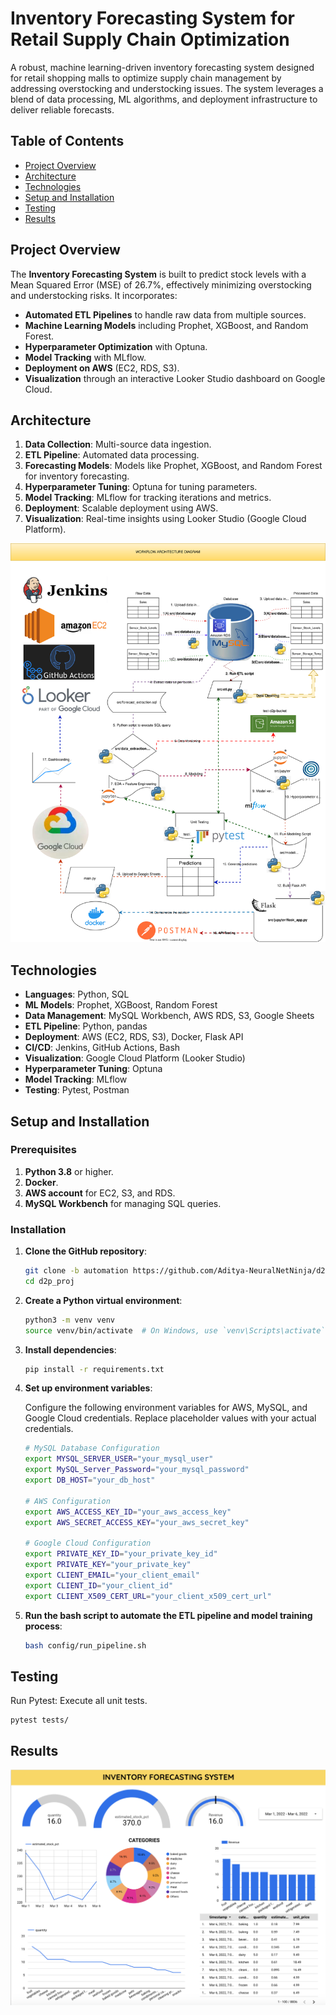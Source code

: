 # Inventory Forecasting System for Retail Supply Chain Optimization

A robust, machine learning-driven inventory forecasting system designed for retail shopping malls to optimize supply chain management by addressing overstocking and understocking issues. The system leverages a blend of data processing, ML algorithms, and deployment infrastructure to deliver reliable forecasts.

## Table of Contents

- [Project Overview](#project-overview)
- [Architecture](#architecture)
- [Technologies](#technologies)
- [Setup and Installation](#setup-and-installation)
- [Testing](#testing)
- [Results](#results)

## Project Overview

The **Inventory Forecasting System** is built to predict stock levels with a Mean Squared Error (MSE) of 26.7%, effectively minimizing overstocking and understocking risks. It incorporates:

- **Automated ETL Pipelines** to handle raw data from multiple sources.
- **Machine Learning Models** including Prophet, XGBoost, and Random Forest.
- **Hyperparameter Optimization** with Optuna.
- **Model Tracking** with MLflow.
- **Deployment on AWS** (EC2, RDS, S3).
- **Visualization** through an interactive Looker Studio dashboard on Google Cloud.

## Architecture

1. **Data Collection**: Multi-source data ingestion.
2. **ETL Pipeline**: Automated data processing.
3. **Forecasting Models**: Models like Prophet, XGBoost, and Random Forest for inventory forecasting.
4. **Hyperparameter Tuning**: Optuna for tuning parameters.
5. **Model Tracking**: MLflow for tracking iterations and metrics.
6. **Deployment**: Scalable deployment using AWS.
7. **Visualization**: Real-time insights using Looker Studio (Google Cloud Platform).

![Workflow](https://github.com/Aditya-NeuralNetNinja/d2p_proj/blob/automation/architecture.svg)

## Technologies

- **Languages**: Python, SQL
- **ML Models**: Prophet, XGBoost, Random Forest
- **Data Management**: MySQL Workbench, AWS RDS, S3, Google Sheets
- **ETL Pipeline**: Python, pandas
- **Deployment**: AWS (EC2, RDS, S3), Docker, Flask API
- **CI/CD**: Jenkins, GitHub Actions, Bash
- **Visualization**: Google Cloud Platform (Looker Studio)
- **Hyperparameter Tuning**: Optuna
- **Model Tracking**: MLflow
- **Testing**: Pytest, Postman

## Setup and Installation

### Prerequisites

1. **Python 3.8** or higher.
2. **Docker**.
3. **AWS account** for EC2, S3, and RDS.
4. **MySQL Workbench** for managing SQL queries.

### Installation

1. **Clone the GitHub repository**:
    ```bash
    git clone -b automation https://github.com/Aditya-NeuralNetNinja/d2p_proj.git
    cd d2p_proj
    ```

2. **Create a Python virtual environment**:
    ```bash
    python3 -m venv venv
    source venv/bin/activate  # On Windows, use `venv\Scripts\activate`
    ```

3. **Install dependencies**:
    ```bash
    pip install -r requirements.txt
    ```

4. **Set up environment variables**:

   Configure the following environment variables for AWS, MySQL, and Google Cloud credentials. Replace placeholder values with your actual credentials.

   ```bash
   # MySQL Database Configuration
   export MYSQL_SERVER_USER="your_mysql_user"
   export MySQL_Server_Password="your_mysql_password"
   export DB_HOST="your_db_host"

   # AWS Configuration
   export AWS_ACCESS_KEY_ID="your_aws_access_key"
   export AWS_SECRET_ACCESS_KEY="your_aws_secret_key"

   # Google Cloud Configuration
   export PRIVATE_KEY_ID="your_private_key_id"
   export PRIVATE_KEY="your_private_key"
   export CLIENT_EMAIL="your_client_email"
   export CLIENT_ID="your_client_id"
   export CLIENT_X509_CERT_URL="your_client_x509_cert_url"
   ```

5. **Run the bash script to automate the ETL pipeline and model training process**:
    ```bash
    bash config/run_pipeline.sh
    ```

## Testing
Run Pytest: Execute all unit tests.
    
    pytest tests/

## Results
![Dashboard](https://github.com/Aditya-NeuralNetNinja/d2p_proj/blob/automation/Updated_Dashboard.png)
